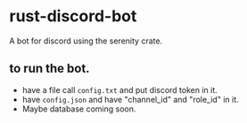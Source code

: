 # rust-discord-bot

A bot for discord using the serenity crate.

## to run the bot.

- have a file call `config.txt` and put discord token in it.
- have `config.json` and have "channel_id" and "role_id" in it.
- Maybe database coming soon.
